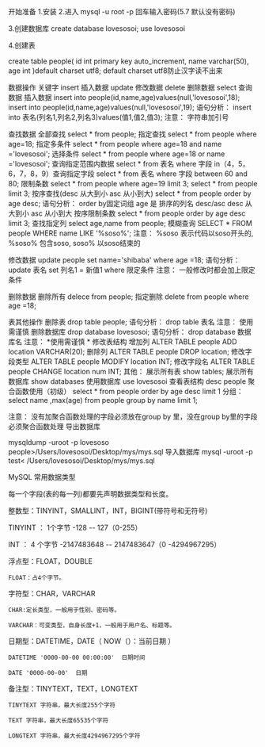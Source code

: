 开始准备
1.安装 
2.进入 
mysql -u root -p 
回车输入密码(5.7 默认没有密码)

3.创建数据库 
create database lovesosoi; 
use lovesosoi

4.创建表

create table people(
    id int primary key auto_increment,
    name varchar(50),
    age int
)default charset utf8;
default charset utf8防止汉字读不出来        

数据操作
关键字
insert 插入数据
update 修改数据
delete 删除数据
select 查询数据
插入数据 
insert into people(id,name,age)values(null,'lovesosoi',18); 
insert into people(id,name,age)values(null,'lovesosoi',19); 
语句分析： 
insert into 表名(列名1,列名2,列名3)values(值1,值2,值3); 
注意： 
字符串加引号

查找数据 
全部查找 
select * from people; 
指定查找 
select * from people where age=18; 
指定多条件 
select * from people where age=18 and name ='lovesosoi'; 
选择条件 
select * from people where age=18 or name ='lovesosoi'; 
查询指定范围内数据
select * from 表名 where 字段 in（4，5，6，7，8，9）查询指定字段
select * from 表名 where 字段 between 60 and 80;
限制条数 
select * from people where age=19 limit 3; 
select * from people limit 3; 
按序查找(desc 从大到小 asc 从小到大) 
select * from people order by age desc; 
语句分析： 
order by固定词组 age 是 排序的列名 desc/asc desc 从大到小 asc 从小到大 
按序限制条数 
select * from people order by age desc limit 3; 
查找指定列 
select age,name from people; 
模糊查询 
SELECT * FROM people WHERE name LIKE '%soso%'; 
注意： 
%soso 表示代码以soso开头的, %soso% 包含soso, soso% 以soso结束的

修改数据 
update people set name='shibaba' where age =18; 
语句分析： 
update 表名 set 列名1 = 新值1 where 限定条件 
注意： 
一般修改时都会加上限定条件

删除数据 
删除所有 
delece from people; 
指定删除 
delete from people where age =18;

表其他操作
删除表 
drop table people; 
语句分析： 
drop table 表名 
注意： 
使用需谨慎
删除数据库 
drop database lovesosoi; 
语句分析： 
drop database 数据库名 
注意： 
*使用需谨慎 *
修改表结构 
增加列 
ALTER TABLE people ADD location VARCHAR(20); 
删除列 
ALTER TABLE people DROP location; 
修改字段类型 
ALTER TABLE people MODIFY location INT; 
修改字段名 
ALTER TABLE people CHANGE location num INT;
其他：
展示所有表 
show tables; 
展示所有数据库 
show databases 
使用数据库 
use lovesosoi 
查看表结构 
desc people 
聚合函数使用（初级） 
select * from people order by age desc limit 1 
分组： 
select name ,max(age) from people group by name limit 1;

注意： 
没有加聚合函数处理的字段必须放在group by 里，没在group by里的字段必须聚合函数处理 
导出数据库 

mysqldump -uroot -p lovesoso people>/Users/lovesosoi/Desktop/mys/mys.sql 
导入数据库 
mysql -uroot -p test< /Users/lovesosoi/Desktop/mys/mys.sql

MySQL 常用数据类型

每一个字段(表的每一列)都要先声明数据类型和长度。

整数型：TINYINT，SMALLINT，INT，BIGINT(带符号和无符号) 

TINYINT ： 1个字节       -128 -- 127（0-255）

INT ： 4 个字节        -2147483648 -- 2147483647（0 -4294967295）

浮点型：FLOAT，DOUBLE

	FLOAT：占4个字节。

字符型：CHAR，VARCHAR

	CHAR:定长类型，一般用于性别、密码等。

	VARCHAR：可变类型，自身长度+1，一般用于用户名、标题等。

日期型：DATETIME，DATE（  NOW（）：当前日期  ）

	DATETIME '0000-00-00 00:00:00'  日期时间

	DATE '0000-00-00'  日期

备注型：TINYTEXT，TEXT，LONGTEXT

	TINYTEXT 字符串，最大长度255个字符

	TEXT 字符串，最大长度65535个字符

	LONGTEXT 字符串，最大长度4294967295个字符